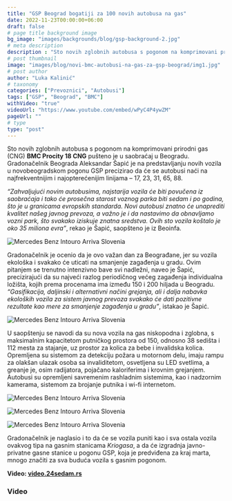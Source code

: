 ```yaml
---
title: "GSP Beograd bogatiji za 100 novih autobusa na gas"
date: 2022-11-23T00:00:00+06:00
draft: false
# page title background image
bg_image: "images/backgrounds/blog/gsp-background-2.jpg"
# meta description
description : "Sto novih zglobnih autobusa s pogonom na komprimovani prirodni gas (CNG) BMC Procity 18 CNG pušteno je u saobraćaj u Beogradu."
# post thumbnail
image: "images/blog/novi-bmc-autobusi-na-gas-za-gsp-beograd/img1.jpg"
# post author
author: "Luka Kalinić"
# taxonomy
categories: ["Prevoznici", "Autobusi"]
tags: ["GSP", "Beograd", "BMC"]
withVideo: "true"
videoUrl: "https://www.youtube.com/embed/wPyC4P4ywZM"
pageUrl: ""
# type
type: "post"
---
```


Sto novih zglobnih autobusa s pogonom na komprimovani prirodni gas (CNG) **BMC Procity 18 CNG** pušteno je u saobraćaj u Beogradu. Gradonačelnik Beograda Aleksandar Šapić je na predstavljanju novih vozila u novobeogradskom pogonu GSP precizirao da će se autobusi naći na najfrekventnijim i najopterećenijim linijama – 17, 23, 31, 65, 88.

*“Zahvaljujući novim autobusima, najstarija vozila će biti povučena iz saobraćaja i tako će prosečna starost voznog parka biti sedam i po godina, što je u granicama evropskih standarda. Novi autobusi znatno će unaprediti kvalitet našeg javnog prevoza, a važno je i da nastavimo da obnavljamo vozni park, što svakako iziskuje znatna sredstva. Ovih sto vozila koštalo je oko 35 miliona evra”*, rekao je Šapić, saopšteno je iz Beoinfa.

![Mercedes Benz Intouro Arriva Slovenia](/images/blog/novi-bmc-autobusi-na-gas-za-gsp-beograd/img2.jpg "Mercedes Benz Intouro Arriva Slovenia")

Gradonačelnik je ocenio da je ovo važan dan za Beograđane, jer su vozila ekološka i svakako će uticati na smanjenje zagađenja u gradu. Ovim pitanjem se trenutno intenzivno bave svi nadležni, naveo je Šapić, precizirajući da su najveći razlog periodičnog većeg zagađenja individualna ložišta, kojih prema procenama ima između 150 i 200 hiljada u Beogradu. *“Gasifikacija, daljinski i alternativni načini grejanja, ali i dalja nabavka ekoloških vozila za sistem javnog prevoza svakako će dati pozitivne rezultate kao mere za smanjenje zagađenja u gradu”*, istakao je Šapić.

![Mercedes Benz Intouro Arriva Slovenia](/images/blog/novi-bmc-autobusi-na-gas-za-gsp-beograd/img6.jpg "Mercedes Benz Intouro Arriva Slovenia")

U saopštenju se navodi da su nova vozila na gas niskopodna i zglobna, s maksimalnim kapacitetom putničkog prostora od 150, odnosno 38 sedišta i 112 mesta za stajanje, uz prostor za kolica za bebe i invalidska kolica. Opremljena su sistemom za detekciju požara u motornom delu, imaju rampu za olakšan ulazak osoba sa invaliditetom, osvetljena su LED svetlima, a greanje je, osim radijatora, pojačano kaloriferima i krovnim grejanjem. Autobusi su opremljeni savremenim rashladnim sistemima, kao i nadzornim kamerama, sistemom za brojanje putnika i wi-fi internetom.

![Mercedes Benz Intouro Arriva Slovenia](/images/blog/novi-bmc-autobusi-na-gas-za-gsp-beograd/img3.jpg "Mercedes Benz Intouro Arriva Slovenia")

![Mercedes Benz Intouro Arriva Slovenia](/images/blog/novi-bmc-autobusi-na-gas-za-gsp-beograd/img4.jpg "Mercedes Benz Intouro Arriva Slovenia")

![Mercedes Benz Intouro Arriva Slovenia](/images/blog/novi-bmc-autobusi-na-gas-za-gsp-beograd/img5.jpg "Mercedes Benz Intouro Arriva Slovenia")

Gradonačelnik je naglasio i to da će se vozila puniti kao i sva ostala vozila ovakvog tipa na gasnim stanicama *Kriogasa*, a da će izgradnja javno-privatne gasne stanice u pogonu GSP, koja je predviđena za kraj marta, mnogo značiti za sva buduća vozila s gasnim pogonom.

**Video: [video.24sedam.rs](https://video.24sedam.rs/)**

### Video
